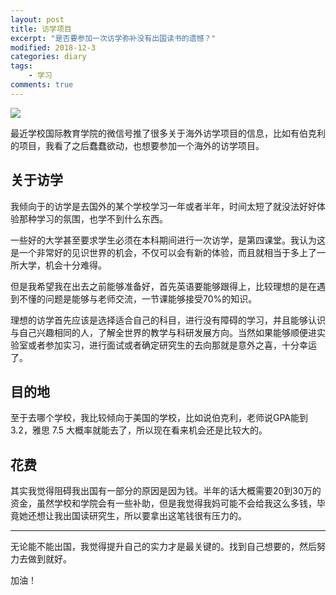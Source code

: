 ```yaml
---
layout: post
title: 访学项目
excerpt: "是否要参加一次访学弥补没有出国读书的遗憾？"
modified: 2018-12-3
categories: diary
tags: 
    - 学习
comments: true
---
```


![](https://images.unsplash.com/photo-1504281392442-ff92082f7200?ixlib=rb-0.3.5&ixid=eyJhcHBfaWQiOjEyMDd9&s=81a291b6790b7f6940c7bfe1ec87417d&auto=format&fit=crop&w=1351&q=80)

最近学校国际教育学院的微信号推了很多关于海外访学项目的信息，比如有伯克利的项目，我看了之后蠢蠢欲动，也想要参加一个海外的访学项目。

## 关于访学

我倾向于的访学是去国外的某个学校学习一年或者半年，时间太短了就没法好好体验那种学习的氛围，也学不到什么东西。

一些好的大学甚至要求学生必须在本科期间进行一次访学，是第四课堂。我认为这是一个非常好的见识世界的机会，不仅可以会有新的体验，而且就相当于多上了一所大学，机会十分难得。

但是我希望我在出去之前能够准备好，首先英语要能够跟得上，比较理想的是在遇到不懂的问题是能够与老师交流，一节课能够接受70%的知识。

理想的访学首先应该是选择适合自己的科目，进行没有障碍的学习，并且能够认识与自己兴趣相同的人，了解全世界的教学与科研发展方向。当然如果能够顺便进实验室或者参加实习，进行面试或者确定研究生的去向那就是意外之喜，十分幸运了。

## 目的地

至于去哪个学校，我比较倾向于美国的学校，比如说伯克利，老师说GPA能到3.2，雅思 7.5 大概率就能去了，所以现在看来机会还是比较大的。

## 花费

其实我觉得阻碍我出国有一部分的原因是因为钱。半年的话大概需要20到30万的资金，虽然学校和学院会有一些补助，但是我觉得我妈可能不会给我这么多钱，毕竟她还想让我出国读研究生，所以要拿出这笔钱很有压力的。

---

无论能不能出国，我觉得提升自己的实力才是最关键的。找到自己想要的，然后努力去做到就好。

加油！
